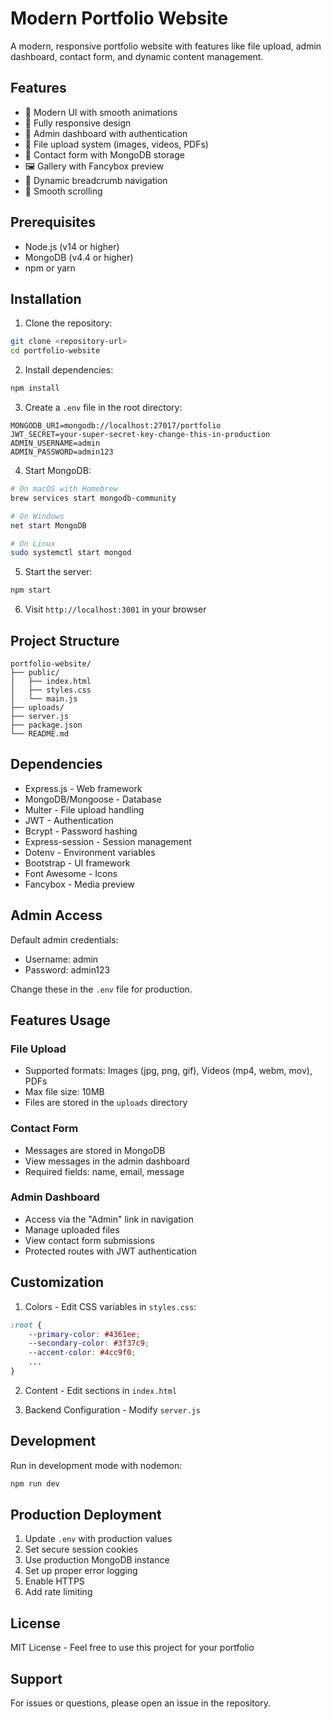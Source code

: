 # Modern Portfolio Website

A modern, responsive portfolio website with features like file upload, admin dashboard, contact form, and dynamic content management.

## Features

- 🎨 Modern UI with smooth animations
- 📱 Fully responsive design
- 🔐 Admin dashboard with authentication
- 📁 File upload system (images, videos, PDFs)
- 📧 Contact form with MongoDB storage
- 🖼️ Gallery with Fancybox preview
- 🍞 Dynamic breadcrumb navigation
- 🎯 Smooth scrolling

## Prerequisites

- Node.js (v14 or higher)
- MongoDB (v4.4 or higher)
- npm or yarn

## Installation

1. Clone the repository:
```bash
git clone <repository-url>
cd portfolio-website
```

2. Install dependencies:
```bash
npm install
```

3. Create a `.env` file in the root directory:
```env
MONGODB_URI=mongodb://localhost:27017/portfolio
JWT_SECRET=your-super-secret-key-change-this-in-production
ADMIN_USERNAME=admin
ADMIN_PASSWORD=admin123
```

4. Start MongoDB:
```bash
# On macOS with Homebrew
brew services start mongodb-community

# On Windows
net start MongoDB

# On Linux
sudo systemctl start mongod
```

5. Start the server:
```bash
npm start
```

6. Visit `http://localhost:3001` in your browser

## Project Structure

```
portfolio-website/
├── public/
│   ├── index.html
│   ├── styles.css
│   └── main.js
├── uploads/
├── server.js
├── package.json
└── README.md
```

## Dependencies

- Express.js - Web framework
- MongoDB/Mongoose - Database
- Multer - File upload handling
- JWT - Authentication
- Bcrypt - Password hashing
- Express-session - Session management
- Dotenv - Environment variables
- Bootstrap - UI framework
- Font Awesome - Icons
- Fancybox - Media preview

## Admin Access

Default admin credentials:
- Username: admin
- Password: admin123

Change these in the `.env` file for production.

## Features Usage

### File Upload
- Supported formats: Images (jpg, png, gif), Videos (mp4, webm, mov), PDFs
- Max file size: 10MB
- Files are stored in the `uploads` directory

### Contact Form
- Messages are stored in MongoDB
- View messages in the admin dashboard
- Required fields: name, email, message

### Admin Dashboard
- Access via the "Admin" link in navigation
- Manage uploaded files
- View contact form submissions
- Protected routes with JWT authentication

## Customization

1. Colors - Edit CSS variables in `styles.css`:
```css
:root {
    --primary-color: #4361ee;
    --secondary-color: #3f37c9;
    --accent-color: #4cc9f0;
    ...
}
```

2. Content - Edit sections in `index.html`

3. Backend Configuration - Modify `server.js`

## Development

Run in development mode with nodemon:
```bash
npm run dev
```

## Production Deployment

1. Update `.env` with production values
2. Set secure session cookies
3. Use production MongoDB instance
4. Set up proper error logging
5. Enable HTTPS
6. Add rate limiting

## License

MIT License - Feel free to use this project for your portfolio

## Support

For issues or questions, please open an issue in the repository.
